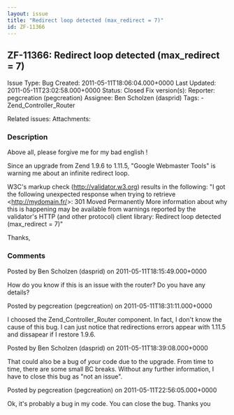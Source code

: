 ```yaml
---
layout: issue
title: "Redirect loop detected (max_redirect = 7)"
id: ZF-11366
---
```


ZF-11366: Redirect loop detected (max\_redirect = 7)
----------------------------------------------------

 Issue Type: Bug Created: 2011-05-11T18:06:04.000+0000 Last Updated: 2011-05-11T23:02:58.000+0000 Status: Closed Fix version(s): 
 Reporter:  pegcreation (pegcreation)  Assignee:  Ben Scholzen (dasprid)  Tags: - Zend\_Controller\_Router
 
 Related issues: 
 Attachments: 
### Description

Above all, please forgive me for my bad english !

Since an upgrade from Zend 1.9.6 to 1.11.5, "Google Webmaster Tools" is warning me about an infinite redirect loop.

W3C's markup check (<http://validator.w3.org>) results in the following: "I got the following unexpected response when trying to retrieve <<http://mydomain.fr/>>: 301 Moved Permanently More information about why this is happening may be available from warnings reported by the validator's HTTP (and other protocol) client library: Redirect loop detected (max\_redirect = 7)"

Thanks,

 

 

### Comments

Posted by Ben Scholzen (dasprid) on 2011-05-11T18:15:49.000+0000

How do you know if this is an issue with the router? Do you have any details?

 

 

Posted by pegcreation (pegcreation) on 2011-05-11T18:31:11.000+0000

I choosed the Zend\_Controller\_Router component. In fact, I don't know the cause of this bug. I can just notice that redirections errors appear with 1.11.5 and dissapear if I restore 1.9.6.

 

 

Posted by Ben Scholzen (dasprid) on 2011-05-11T18:39:08.000+0000

That could also be a bug of _your_ code due to the upgrade. From time to time, there are some small BC breaks. Without any further information, I have to close this bug as "not an issue".

 

 

Posted by pegcreation (pegcreation) on 2011-05-11T22:56:05.000+0000

Ok, it's probably a bug in my code. You can close the bug. Thanks you

 

 